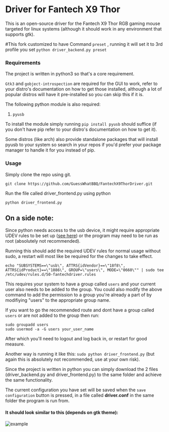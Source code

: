 # Driver for Fantech X9 Thor

This is an open-source driver for the Fantech X9 Thor RGB gaming mouse targeted for linux systems (although it should work in any environment that supports gtk).

#This fork customized to have Command `preset` , running it will set it to 3rd profile you set ``python driver_backend.py preset`` 

### Requirements

The project is written in python3 so that's a core requirement. 

`Gtk3` and `gobject-introspection` are required for the GUI to work, refer to your distro's documentation on how to get those installed, although a lot of popular distros will have it pre-installed so you can skip this if it is.

The following python module is also required:
1. `pyusb`

To install the module simply running `pip install pyusb` should suffice (if you don't have pip refer to your distro's documentation on how to get it).

Some distros (like arch) also provide standalone packages that will install pyusb to your system so search in your repos if you'd prefer your package manager to handle it for you instead of pip.

### Usage
Simply clone the repo using git.

`git clone https://github.com/GuessWhatBBQ/FantechX9ThorDriver.git`

Run the file called driver_frontend.py using python

`python driver_frontend.py`

## On a side note:
Since python needs access to the usb device, it might require appropriate UDEV rules to be set up ([see here](https://wiki.archlinux.org/index.php/udev#Accessing_firmware_programmers_and_USB_virtual_comm_devices)) or the program may need to be run as root (absolutely not recommended).

Running this should add the required UDEV rules for normal usage without sudo, a restart will most like be required for the changes to take effect.

```
echo "SUBSYSTEMS==\"usb\", ATTRS{idVendor}==\"18f8\", ATTRS{idProduct}==\"1086\", GROUP=\"users\", MODE=\"0660\"" | sudo tee /etc/udev/rules.d/50-fantechdriver.rules
```

This requires your system to have a group called `users` and your current user also needs to be added to the group. You could also modify the above command to add the permission to a group you're already a part of by modifiying "users" to the appropriate group name.

If you want to go the recommended route and dont have a group called `users` or are not added to the group then run:
```
sudo groupadd users
sudo usermod -a -G users your_user_name
```
After which you'll need to logout and log back in, or restart for good measure.

Another way is running it like this: `sudo python driver_frontend.py` (but again this is absolutely not recommended, use at your own risk).

Since the project is written in python you can simply download the 2 files (driver_backend.py and driver_frontend.py) to the same folder and achieve the same functionality.

The current configuration you have set will be saved when the `save configuration` button is pressed, in a file called **driver.conf** in the same folder the program is run from.

#### It should look similar to this (depends on gtk theme):

![example](https://i.imgur.com/mAXCjX2.png)
